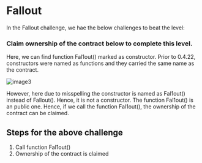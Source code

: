 
# Fallout

In the Fallout challenge, we hae the below challenges to beat the level:

### Claim ownership of the contract below to complete this level.

Here, we can find function Fal1out() marked as constructor. Prior to 0.4.22, constructors were named as functions and they carried the same name as the contract.

![image3](https://github.com/nupur06p/Ethernaut-Challenge/assets/65718259/84878c2c-8876-4e78-8be1-9fa701a6e37c)

However, here due to misspelling the constructor is named as Fal1out() instead of Fallout(). Hence, it is not a constructor. The function Fal1out() is an public one. Hence, if we call the function Fal1out(), the ownership of the contract can be claimed.

## Steps for the above challenge
1. Call function Fal1out()
2. Ownership of the contract is claimed

